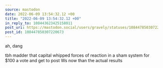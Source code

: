 ```yaml
---
source: mastodon
date: 2022-06-09 13:54:32.12 +00
title: "2022-06-09 13:54:32.12 +00"
in_reply_to: 108443623425158011
post_uri: https://mastodon.social/users/gravely/statuses/108447850307220673
post_id: 108447850307220673
---
```

ah, dang

tbh madder that capital whipped forces of reaction in a sham system for $100 a vote and get to post Ws now than the actual results



